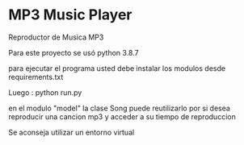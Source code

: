 # MP3 Music Player

Reproductor de Musica MP3

Para este proyecto se usó python 3.8.7

para ejecutar el programa usted debe instalar los modulos desde requirements.txt

Luego : python run.py

en el modulo "model" la clase Song puede reutilizarlo por si desea reproducir una cancion mp3 y acceder a su tiempo de reproduccion

Se aconseja utilizar un entorno virtual